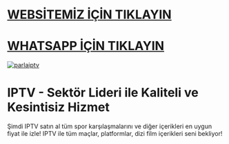 # <a href="https://bit.ly/42f1N9F">WEBSİTEMİZ İÇİN TIKLAYIN</a>
# <a href="https://bit.ly/parla-whatsapp">WHATSAPP İÇİN TIKLAYIN</a>
<p><a href="https://bit.ly/42f1N9F"><img src="https://resmim.net/cdn/2025/03/29/NrAfAK.png" alt="parlaiptv" border="0" /></a></p>
<h1>IPTV - Sektör Lideri ile Kaliteli ve Kesintisiz Hizmet</h1>
Şimdi IPTV satın al tüm spor karşılaşmalarını ve diğer içerikleri en uygun fiyat ile izle! IPTV ile tüm maçlar, platformlar, dizi film içerikleri seni bekliyor!
